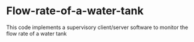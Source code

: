 # Flow-rate-of-a-water-tank
This code implements a supervisory client/server software to monitor the flow rate of a water tank
